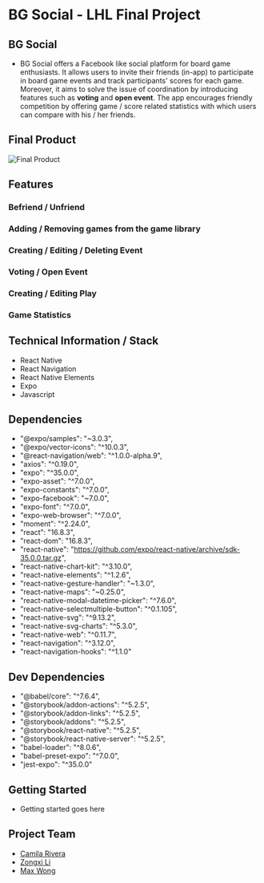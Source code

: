# BG Social - LHL Final Project


## BG Social

- BG Social offers a Facebook like social platform for board game enthusiasts. It allows users to invite their friends (in-app) to participate in board game events and track participants' scores for each game. Moreover, it aims to solve the issue of coordination by introducing features such as **voting** and **open event**. The app encourages friendly competition by offering game / score related statistics with which users can compare with his / her friends. 

## Final Product

![Final Product](https://github.com/MaxWong03/BGSocial/blob/master/docs/final-product.gif)

## Features

### Befriend / Unfriend 

### Adding / Removing games from the game library 

### Creating / Editing / Deleting Event

### Voting / Open Event

### Creating / Editing Play 

### Game Statistics
  
## Technical Information / Stack
- React Native
- React Navigation
- React Native Elements
- Expo
- Javascript

## Dependencies

- "@expo/samples": "~3.0.3",
- "@expo/vector-icons": "^10.0.3",
- "@react-navigation/web": "^1.0.0-alpha.9",
- "axios": "^0.19.0",
- "expo": "^35.0.0",
- "expo-asset": "^7.0.0",
- "expo-constants": "^7.0.0",
- "expo-facebook": "~7.0.0",
- "expo-font": "^7.0.0",
- "expo-web-browser": "^7.0.0",
- "moment": "^2.24.0",
- "react": "16.8.3",
- "react-dom": "16.8.3",
- "react-native": "https://github.com/expo/react-native/archive/sdk-35.0.0.tar.gz",
- "react-native-chart-kit": "^3.10.0",
- "react-native-elements": "^1.2.6",
- "react-native-gesture-handler": "~1.3.0",
- "react-native-maps": "~0.25.0",
- "react-native-modal-datetime-picker": "^7.6.0",
- "react-native-selectmultiple-button": "^0.1.105",
- "react-native-svg": "^9.13.2",
- "react-native-svg-charts": "^5.3.0",
- "react-native-web": "^0.11.7",
- "react-navigation": "^3.12.0",
- "react-navigation-hooks": "^1.1.0"

## Dev Dependencies

- "@babel/core": "^7.6.4",
- "@storybook/addon-actions": "^5.2.5",
- "@storybook/addon-links": "^5.2.5",
- "@storybook/addons": "^5.2.5",
- "@storybook/react-native": "^5.2.5",
- "@storybook/react-native-server": "^5.2.5",
- "babel-loader": "^8.0.6",
- "babel-preset-expo": "^7.0.0",
- "jest-expo": "^35.0.0"

## Getting Started

* Getting started goes here

## Project Team

- [Camila Rivera](https://github.com/CamilaRivera)
- [Zongxi Li](https://github.com/zongxili)
- [Max Wong](https://github.com/MaxWong03)

